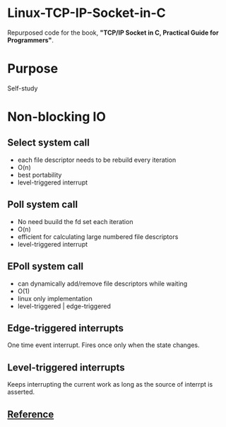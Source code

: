 # Linux-TCP-IP-Socket-in-C
Repurposed code for the book, **"TCP/IP Socket in C, Practical Guide for Programmers"**.

# Purpose
Self-study



# Non-blocking IO
## Select system call
  - each file descriptor needs to be rebuild every iteration
  - O(n)
  - best portability
  - level-triggered interrupt
 
## Poll system call
  - No need buuild the fd set each iteration
  - O(n)
  - efficient for calculating large numbered file descriptors
  - level-triggered interrupt

## EPoll system call
  - can dynamically add/remove file descriptors while waiting
  - O(1)
  - linux only implementation
  - level-triggered | edge-triggered

## Edge-triggered interrupts 
One time event interrupt. Fires once only when the state changes.

## Level-triggered interrupts
Keeps interrupting the current work as long as the source of interrpt is asserted.

## [Reference](https://devarea.com/linux-io-multiplexing-select-vs-poll-vs-epoll/)
